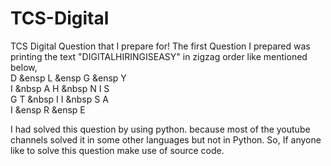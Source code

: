 # TCS-Digital
TCS Digital Question that I prepare for!
The first Question I prepared was printing the text "DIGITALHIRINGISEASY" in zigzag order like mentioned below,<br>
D &ensp    L  &ensp   G   &ensp  Y<br>
I &nbsp  A H &nbsp  N I   S<br>
G T &nbsp  I I &nbsp  S A<br>
I   &ensp  R  &ensp   E<br>


I had solved this question by using python. because most of the youtube channels solved it in some other languages but not in Python.
So, If anyone like to solve this question make use of source code.
